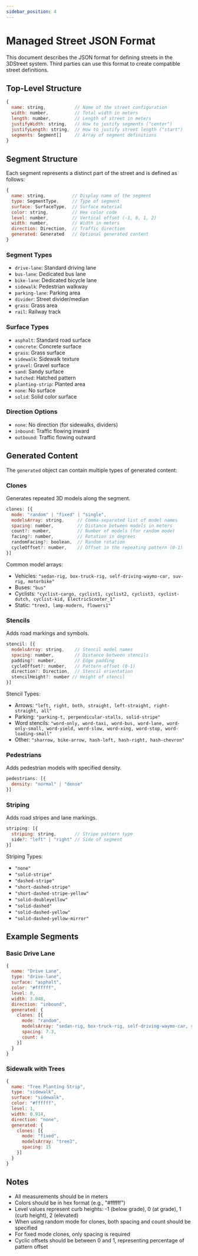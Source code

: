 ```yaml
---
sidebar_position: 4
---
```


# Managed Street JSON Format

This document describes the JSON format for defining streets in the 3DStreet system. Third parties can use this format to create compatible street definitions.

## Top-Level Structure

```javascript
{
  name: string,           // Name of the street configuration
  width: number,          // Total width in meters
  length: number,         // Length of street in meters
  justifyWidth: string,   // How to justify segments ("center")
  justifyLength: string,  // How to justify street length ("start")
  segments: Segment[]     // Array of segment definitions
}
```

## Segment Structure

Each segment represents a distinct part of the street and is defined as follows:

```javascript
{
  name: string,          // Display name of the segment
  type: SegmentType,     // Type of segment
  surface: SurfaceType,  // Surface material
  color: string,         // Hex color code
  level: number,         // Vertical offset (-1, 0, 1, 2)
  width: number,         // Width in meters
  direction: Direction,  // Traffic direction
  generated: Generated   // Optional generated content
}
```

### Segment Types
- `drive-lane`: Standard driving lane
- `bus-lane`: Dedicated bus lane
- `bike-lane`: Dedicated bicycle lane
- `sidewalk`: Pedestrian walkway
- `parking-lane`: Parking area
- `divider`: Street divider/median
- `grass`: Grass area
- `rail`: Railway track

### Surface Types
- `asphalt`: Standard road surface
- `concrete`: Concrete surface
- `grass`: Grass surface
- `sidewalk`: Sidewalk texture
- `gravel`: Gravel surface
- `sand`: Sandy surface
- `hatched`: Hatched pattern
- `planting-strip`: Planted area
- `none`: No surface
- `solid`: Solid color surface

### Direction Options
- `none`: No direction (for sidewalks, dividers)
- `inbound`: Traffic flowing inward
- `outbound`: Traffic flowing outward

## Generated Content

The `generated` object can contain multiple types of generated content:

### Clones
Generates repeated 3D models along the segment.

```javascript
clones: [{
  mode: "random" | "fixed" | "single",
  modelsArray: string,     // Comma-separated list of model names
  spacing: number,         // Distance between models in meters
  count?: number,          // Number of models (for random mode)
  facing?: number,         // Rotation in degrees
  randomFacing?: boolean,  // Random rotation
  cycleOffset?: number,    // Offset in the repeating pattern (0-1)
}]
```

Common model arrays:
- Vehicles: `"sedan-rig, box-truck-rig, self-driving-waymo-car, suv-rig, motorbike"`
- Buses: `"bus"`
- Cyclists: `"cyclist-cargo, cyclist1, cyclist2, cyclist3, cyclist-dutch, cyclist-kid, ElectricScooter_1"`
- Static: `"tree3, lamp-modern, flowers1"`

### Stencils
Adds road markings and symbols.

```javascript
stencil: [{
  modelsArray: string,    // Stencil model names
  spacing: number,        // Distance between stencils
  padding?: number,       // Edge padding
  cycleOffset?: number,   // Pattern offset (0-1)
  direction?: Direction,  // Stencil orientation
  stencilHeight?: number // Height of stencil
}]
```

Stencil Types:

- Arrows: `"left, right, both, straight, left-straight, right-straight, all"`
- Parking: `"parking-t, perpendicular-stalls, solid-stripe"`
- Word stencils: `"word-only, word-taxi, word-bus, word-lane, word-only-small, word-yield, word-slow, word-xing, word-stop, word-loading-small"`
- Other: `"sharrow, bike-arrow, hash-left, hash-right, hash-chevron"`

### Pedestrians
Adds pedestrian models with specified density.

```javascript
pedestrians: [{
  density: "normal" | "dense"
}]
```

### Striping
Adds road stripes and lane markings.

```javascript
striping: [{
  striping: string,       // Stripe pattern type
  side?: "left" | "right" // Side of segment
}]
```

Striping Types:
- `"none"`
- `"solid-stripe"`
- `"dashed-stripe"`
- `"short-dashed-stripe"`
- `"short-dashed-stripe-yellow"`
- `"solid-doubleyellow"`
- `"solid-dashed"`
- `"solid-dashed-yellow"`
- `"solid-dashed-yellow-mirror"`

## Example Segments

### Basic Drive Lane
```javascript
{
  name: "Drive Lane",
  type: "drive-lane",
  surface: "asphalt",
  color: "#ffffff",
  level: 0,
  width: 3.048,
  direction: "inbound",
  generated: {
    clones: [{
      mode: "random",
      modelsArray: "sedan-rig, box-truck-rig, self-driving-waymo-car, suv-rig, motorbike",
      spacing: 7.3,
      count: 4
    }]
  }
}
```

### Sidewalk with Trees
```javascript
{
  name: "Tree Planting Strip",
  type: "sidewalk",
  surface: "sidewalk",
  color: "#ffffff",
  level: 1,
  width: 0.914,
  direction: "none",
  generated: {
    clones: [{
      mode: "fixed",
      modelsArray: "tree3",
      spacing: 15
    }]
  }
}
```

## Notes

- All measurements should be in meters
- Colors should be in hex format (e.g., "#ffffff")
- Level values represent curb heights: -1 (below grade), 0 (at grade), 1 (curb height), 2 (elevated)
- When using random mode for clones, both spacing and count should be specified
- For fixed mode clones, only spacing is required
- Cyclic offsets should be between 0 and 1, representing percentage of pattern offset